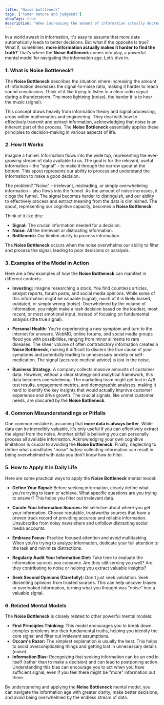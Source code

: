 ```yaml
---
title: "Noise bottleneck"
tags: ['human nature and judgment']
showTags: true
description: "When increasing the amount of information actually decreases the signal-to-noise ratio, making it harder to reach sound conclusions."
---
```



In a world awash in information, it's easy to assume that more data automatically leads to better decisions. But what if the opposite is true? What if, sometimes, **more information actually makes it harder to find the truth?** That’s where the **Noise Bottleneck** comes into play, a powerful mental model for navigating the information age. Let’s dive in.

### 1. What is Noise Bottleneck?

The **Noise Bottleneck** describes the situation where increasing the amount of information decreases the signal-to-noise ratio, making it harder to reach sound conclusions. Think of it like trying to listen to a clear radio signal during a thunderstorm. The more lightning (noise), the harder it is to hear the music (signal).

This concept draws heavily from information theory and signal processing, areas within mathematics and engineering. They deal with how to effectively transmit and extract information, acknowledging that noise is an inherent part of the process. The **Noise Bottleneck** essentially applies these principles to decision-making in various aspects of life.

### 2. How It Works

Imagine a funnel. Information flows into the wide top, representing the ever-growing stream of data available to us. The goal is for the relevant, useful information – the "signal" – to make it through the narrow spout at the bottom. This spout represents our ability to process and understand the information to make a good decision.

The problem? "Noise" – irrelevant, misleading, or simply overwhelming information – also flows into the funnel. As the amount of noise increases, it clogs the funnel. The signal becomes harder to distinguish, and our ability to effectively process and extract meaning from the data is diminished. The spout, representing our cognitive capacity, becomes a **Noise Bottleneck**.

Think of it like this:

*   **Signal:** The crucial information needed for a decision.
*   **Noise:** All the irrelevant or distracting information.
*   **Bottleneck:** Our limited ability to process information.

The **Noise Bottleneck** occurs when the noise overwhelms our ability to filter and process the signal, leading to poor decisions or paralysis.

### 3. Examples of the Model in Action

Here are a few examples of how the **Noise Bottleneck** can manifest in different contexts:

*   **Investing:** Imagine researching a stock. You find countless articles, analyst reports, forum posts, and social media opinions. While some of this information might be valuable (signal), much of it is likely biased, outdated, or simply wrong (noise). Overwhelmed by the volume of information, you might make a rash decision based on the loudest, most recent, or most emotional input, instead of focusing on fundamental analysis (the true signal).

*   **Personal Health:** You're experiencing a new symptom and turn to the internet for answers. WebMD, online forums, and social media groups flood you with possibilities, ranging from minor ailments to rare diseases. The sheer volume of often contradictory information creates a **Noise Bottleneck**, making it difficult to discern the true cause of your symptoms and potentially leading to unnecessary anxiety or self-medication. The signal (accurate medical advice) is lost in the noise.

*   **Business Strategy:** A company collects massive amounts of customer data. However, without a clear strategy and analytical framework, this data becomes overwhelming. The marketing team might get lost in A/B test results, engagement metrics, and demographic analyses, making it hard to identify the key insights that would actually improve customer experience and drive growth. The crucial signals, like unmet customer needs, are obscured by the **Noise Bottleneck**.

### 4. Common Misunderstandings or Pitfalls

One common mistake is assuming that **more data is always better**. While data can be incredibly valuable, it's only useful if you can effectively extract the signal from the noise. Another pitfall is believing you can personally process all available information. Acknowledging your own cognitive limitations is crucial to avoiding the **Noise Bottleneck**. Finally, neglecting to define what constitutes "noise" *before* collecting information can result in being overwhelmed with data you don't know how to filter.

### 5. How to Apply It in Daily Life

Here are some practical ways to apply the **Noise Bottleneck** mental model:

*   **Define Your Signal:** Before seeking information, clearly define what you're trying to learn or achieve. What specific questions are you trying to answer? This helps you filter out irrelevant data.

*   **Curate Your Information Sources:** Be selective about where you get your information. Choose reputable, trustworthy sources that have a proven track record of providing accurate and reliable information. Unsubscribe from noisy newsletters and unfollow distracting social media accounts.

*   **Embrace Focus:** Practice focused attention and avoid multitasking. When you're trying to analyze information, dedicate your full attention to the task and minimize distractions.

*   **Regularly Audit Your Information Diet:** Take time to evaluate the information sources you consume. Are they still serving you well? Are they contributing to noise or helping you extract valuable insights?

*   **Seek Second Opinions (Carefully):** Don't just seek validation. Seek dissenting opinions from trusted sources. This can help uncover biases or overlooked information, turning what you thought was "noise" into a valuable signal.

### 6. Related Mental Models

The **Noise Bottleneck** is closely related to other powerful mental models:

*   **First Principles Thinking:** This model encourages you to break down complex problems into their fundamental truths, helping you identify the core signal and filter out irrelevant assumptions.
*   **Occam's Razor:** The simplest explanation is usually the best. This helps to avoid overcomplicating things and getting lost in unnecessary details (noise).
*   **Information Bias:** Recognizing that seeking information can be an end in itself (rather than to make a decision) and can lead to postponing action. Understanding this bias can encourage you to act when you have sufficient signal, even if you feel there might be "more" information out there.

By understanding and applying the **Noise Bottleneck** mental model, you can navigate the information age with greater clarity, make better decisions, and avoid being overwhelmed by the endless stream of data.

